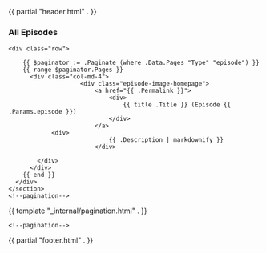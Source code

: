 {{ partial "header.html" . }}

<section class="container-fluid episode-list">
      <div class="col-md-12 episode-list-header">
        <h3>All Episodes</h3>
      </div>

    <div class="row">

        {{ $paginator := .Paginate (where .Data.Pages "Type" "episode") }}
        {{ range $paginator.Pages }}
          <div class="col-md-4">
						<div class="episode-image-homepage">
							<a href="{{ .Permalink }}">
								<div>
									{{ title .Title }} (Episode {{ .Params.episode }})
								</div>
							</a>
            	<div>
								{{ .Description | markdownify }}
							</div>

            </div>
          </div>
        {{ end }}
      </div>
    </section>
    <!--pagination-->
<div class="row">
  		<div class="col-md-offset-4 col-md-6">
        {{ template "_internal/pagination.html" . }}
  		</div>
  	</div>

    <!--pagination-->


{{ partial "footer.html" . }}
